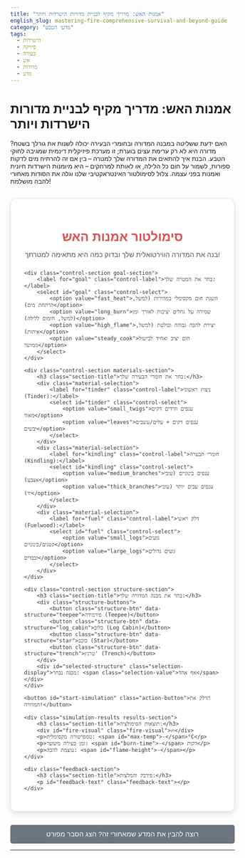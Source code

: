```yaml
---
title: "אמנות האש: מדריך מקיף לבניית מדורות הישרדות ויותר"
english_slug: mastering-fire-comprehensive-survival-and-beyond-guide
category: "מדעי הטבע"
tags:
  - הישרדות
  - פיזיקה
  - בעירה
  - אש
  - מדורות
  - מדע
---
```

# אמנות האש: מדריך מקיף לבניית מדורות הישרדות ויותר
האם ידעת ששליטה במבנה המדורה ובחומרי הבעירה יכולה לשנות את גורלך בשטח? מדורה היא לא רק ערימת עצים בוערת; זו מערכת פיזיקלית דינמית שמגיבה לחוקי הטבע. הבנת איך להתאים את המדורה שלך למטרה – בין אם זה להרתיח מים לדקות ספורות, לשמור על חום כל הלילה, או לאותת למרחקים – היא מיומנות הישרדות חיונית ואמנות בפני עצמה. צלול לסימולטור האינטראקטיבי שלנו וגלה את הסודות מאחורי להבה מושלמת!

<div class="fire-simulator app-container">
    <h2 class="app-title">סימולטור אמנות האש</h2>
    <p class="app-intro">בנה את המדורה הווירטואלית שלך ובדוק כמה היא מתאימה למטרתך!</p>

    <div class="control-section goal-section">
        <label for="goal" class="control-label">בחר את המטרה שלך:</label>
        <select id="goal" class="control-select">
            <option value="fast_heat">השגת חום מקסימלי במהירות (למשל, הרתחת מים)</option>
            <option value="long_burn">שמירה על גחלים יציבות לאורך זמן (למשל, חימום ללילה)</option>
            <option value="high_flame">יצירת להבה גבוהה ובולטת (למשל, איתות)</option>
            <option value="steady_cook">חום יציב ואחיד לבישול ממושך</option>
        </select>
    </div>

    <div class="control-section materials-section">
        <h3 class="section-title">בחר את חומרי הבעירה שלך:</h3>
        <div class="material-selection">
            <label for="tinder" class="control-label">ניצוץ ראשוני (Tinder):</label>
            <select id="tinder" class="control-select">
                <option value="small_twigs">ענפים וזרדים דקים מאוד</option>
                <option value="leaves">ענפים דקים + עלים/עשבים יבשים</option>
            </select>
        </div>
        <div class="material-selection">
            <label for="kindling" class="control-label">חומרי תבערה (Kindling):</label>
            <select id="kindling" class="control-select">
                <option value="medium_branches">ענפים בינוניים (עובי אצבע)</option>
                <option value="thick_branches">ענפים עבים יותר (עובי יד)</option>
            </select>
        </div>
        <div class="material-selection">
            <label for="fuel" class="control-label">דלק ראשי (Fuelwood):</label>
            <select id="fuel" class="control-select">
                <option value="small_logs">גזעים קטנים/בינוניים</option>
                <option value="large_logs">גזעים גדולים וכבדים</option>
            </select>
        </div>
    </div>

    <div class="control-section structure-section">
        <h3 class="section-title">בחר את מבנה המדורה שלך:</h3>
        <div class="structure-buttons">
            <button class="structure-btn" data-structure="teepee">פירמידה (Teepee)</button>
            <button class="structure-btn" data-structure="log_cabin">כלוב (Log Cabin)</button>
            <button class="structure-btn" data-structure="star">כוכב (Star)</button>
            <button class="structure-btn" data-structure="trench">טרנץ' (Trench)</button>
        </div>
        <div id="selected-structure" class="selection-display">מבנה נבחר: <span class="selection-value">אף אחד</span></div>
    </div>

    <button id="start-simulation" class="action-button">הדלק את המדורה!</button>

    <div class="simulation-results results-section">
        <h3 class="section-title">תוצאות הסימולציה:</h3>
        <div id="fire-visual" class="fire-visual">🔥</div>
        <p>טמפרטורה מקסימלית: <span id="max-temp">-</span>°C</p>
        <p>זמן בעירה משוער: <span id="burn-time">-</span> דקות</p>
        <p>עוצמת להבה: <span id="flame-height">-</span></p>
    </div>

    <div class="feedback-section">
        <h3 class="section-title">פידבק והמלצות:</h3>
        <p id="feedback-text" class="feedback-text"></p>
    </div>
</div>

<style>
/* General App Styling */
.app-container {
    font-family: 'Arial', sans-serif; /* Changed font for a cleaner look */
    max-width: 750px; /* Slightly wider */
    margin: 30px auto; /* More margin */
    padding: 30px;
    border: 1px solid #e0e0e0; /* Lighter border */
    border-radius: 12px; /* More rounded corners */
    background-color: #ffffff; /* White background */
    box-shadow: 0 6px 12px rgba(0, 0, 0, 0.1); /* Subtle shadow for depth */
    color: #333;
}

.app-title {
    text-align: center;
    color: #d9534f; /* Warm red */
    margin-bottom: 15px;
    font-size: 2em; /* Larger title */
    text-shadow: 1px 1px 2px rgba(0, 0, 0, 0.05); /* Light text shadow */
}

.app-intro {
    text-align: center;
    margin-bottom: 25px;
    color: #555;
    font-size: 1.1em;
}

.control-section {
    margin-bottom: 25px; /* More space between sections */
    padding: 20px; /* More padding */
    border: 1px solid #f0f0f0; /* Very light border */
    border-radius: 8px;
    background-color: #fefefe; /* Slightly off-white */
}

.section-title {
    color: #f0ad4e; /* Orange */
    border-bottom: 2px solid #f0ad4e; /* Matching bottom border */
    padding-bottom: 8px;
    margin-bottom: 20px; /* More space below title */
    font-size: 1.3em;
}

/* Control Styling */
.control-label {
    display: block; /* Labels on new lines */
    margin-bottom: 8px; /* Space below label */
    font-weight: bold;
    color: #555;
    font-size: 1em;
}

.control-select {
    width: 100%; /* Full width selects */
    padding: 10px; /* More padding */
    margin-bottom: 10px;
    border: 1px solid #ccc;
    border-radius: 5px;
    font-size: 1em;
    box-sizing: border-box; /* Include padding in width */
    appearance: none; /* Remove default system styling */
    background-image: url('data:image/svg+xml;charset=US-ASCII,%3Csvg%20xmlns%3D%22http%3A%2F%2Fwww.w3.org%2F2000%2Fsvg%22%20width%3D%22292.362%22%20height%3D%22292.362%22%3E%3Cpath%20fill%3D%22%23007bff%22%20d%3D%22M287.929%2069.396c-3.704-3.704-9.697-3.704-13.399%200l-123.398%20123.398L28.929%2069.396c-3.704-3.704-9.697-3.704-13.399%200-3.705%203.704-3.705%209.697%200%2013.399l130.098%20130.098c1.852%201.852%204.285%202.78%206.717%202.78s4.866-.928%206.717-2.78l130.098-130.098c3.704-3.702%203.704-9.695%200-13.399z%22%2F%3E%3C%2Fsvg%3E'); /* Custom arrow */
    background-repeat: no-repeat;
    background-position: right 10px top 50%;
    background-size: 12px auto;
    padding-right: 30px; /* Make space for custom arrow */
}

.material-selection {
    margin-bottom: 15px; /* Space between material selects */
}

/* Structure Button Styling */
.structure-buttons {
    display: flex; /* Use flexbox for layout */
    flex-wrap: wrap; /* Allow wrapping on smaller screens */
    gap: 10px; /* Space between buttons */
    margin-bottom: 15px;
}

.structure-btn {
    flex-grow: 1; /* Allow buttons to grow */
    padding: 12px 18px; /* More padding */
    border: 1px solid #5bc0de; /* Info blue */
    border-radius: 25px; /* Pill shape */
    background-color: #5bc0de;
    color: white;
    cursor: pointer;
    font-size: 1em;
    transition: background-color 0.3s ease, border-color 0.3s ease, transform 0.1s ease;
    text-align: center;
}

.structure-btn:hover {
    background-color: #31b0d5;
    border-color: #269abc;
    transform: translateY(-2px); /* Slight lift effect */
}

.structure-btn.selected {
    background-color: #5cb85c; /* Success green */
    border-color: #4cae4c;
    box-shadow: 0 2px 4px rgba(0, 0, 0, 0.1); /* Shadow on selected */
    transform: none; /* No lift when selected */
}

.selection-display {
    margin-top: 10px;
    font-size: 1.1em;
    color: #555;
}

.selection-value {
    font-weight: bold;
    color: #333;
}


/* Action Button Styling */
.action-button {
    display: block;
    width: 100%;
    padding: 15px; /* More padding */
    background-color: #d9534f; /* Danger red */
    color: white;
    border: none;
    border-radius: 8px; /* More rounded */
    font-size: 1.2em; /* Larger font */
    cursor: pointer;
    transition: background-color 0.3s ease, transform 0.1s ease;
    margin-bottom: 30px; /* Space below button */
    box-shadow: 0 4px 8px rgba(0, 0, 0, 0.1); /* Button shadow */
}

.action-button:hover {
    background-color: #c9302c;
    transform: translateY(-2px); /* Lift effect */
}

.action-button:active {
    transform: translateY(0); /* Press effect */
    box-shadow: 0 2px 4px rgba(0, 0, 0, 0.1);
}

/* Results Section Styling */
.results-section {
    margin-top: 30px;
    padding: 20px;
    border: 1px solid #ddd;
    border-radius: 8px;
    background-color: #f9f9f9; /* Light grey background */
    transition: opacity 0.5s ease; /* Fade in effect */
    opacity: 1; /* Default visible */
}

/* Class to hide results section with fade */
.results-section.hidden {
    opacity: 0;
    height: 0;
    padding-top: 0;
    padding-bottom: 0;
    margin-top: 0;
    margin-bottom: 0;
    overflow: hidden;
}


.fire-visual {
    font-size: 4em; /* Larger emoji */
    text-align: center;
    margin-bottom: 20px;
    transition: transform 0.5s ease; /* Animation for fire visual */
    display: flex; /* Use flexbox to center multiple emojis */
    justify-content: center;
    align-items: center;
    min-height: 1.5em; /* Reserve space even if empty */
}

.simulation-results p {
    margin-bottom: 10px; /* More space between results */
    font-size: 1.1em;
}

/* Feedback Section Styling */
.feedback-section {
    margin-top: 20px;
    padding: 20px;
    border: 1px solid #d1ecf1; /* Info blue border */
    border-radius: 8px;
    background-color: #e2f2f3; /* Light info blue background */
}

.feedback-text {
    font-size: 1.1em;
    line-height: 1.6;
    color: #0c5460; /* Dark info blue text */
}

/* Explanation Section Styling */
#toggle-explanation {
    display: block;
    width: 100%;
    padding: 12px;
    background-color: #6c757d; /* Secondary grey */
    color: white;
    border: none;
    border-radius: 5px;
    font-size: 1.1em;
    cursor: pointer;
    transition: background-color 0.3s ease, transform 0.1s ease;
    margin-top: 20px;
}
#toggle-explanation:hover {
     background-color: #5a6268;
     transform: translateY(-2px);
}
#toggle-explanation:active {
     transform: translateY(0);
}


#explanation {
    margin-top: 20px;
    padding: 30px; /* More padding */
    border: 1px solid #e0e0e0;
    border-radius: 8px;
    background-color: #fff;
    display: none; /* Hidden by default */
    line-height: 1.7; /* Improved readability */
}

#explanation h2 {
    color: #d9534f; /* Matching app title color */
    margin-bottom: 15px;
    font-size: 1.8em;
    border-bottom: none; /* Removed border for cleaner look */
}

#explanation h3 {
    color: #f0ad4e; /* Matching section title color */
    border-bottom: 1px solid #f0ad4e; /* Lighter border */
    padding-bottom: 5px;
    margin-bottom: 15px; /* More space below h3 */
    font-size: 1.4em;
}

#explanation p {
    margin-bottom: 18px; /* More space below paragraphs */
    color: #444;
}

#explanation ul {
    margin-bottom: 18px;
    padding-left: 25px; /* More padding for list */
}

#explanation li {
    margin-bottom: 10px; /* More space between list items */
    color: #444;
}

#explanation li strong {
    color: #333; /* Stronger color for bold text */
}
</style>

<button id="toggle-explanation">רוצה להבין את המדע שמאחורי זה? הצג הסבר מפורט</button>

<div id="explanation">
    <h2>הסבר מפורט: עקרונות יסוד באמנות האש</h2>

    <h3>משולש האש: הבסיס לכל בעירה</h3>
    <p>בעירה, או שריפה, היא תגובה כימית הדורשת שלושה מרכיבים חיוניים, המוכרים כ"משולש האש":</p>
    <ol>
        <li><strong>דלק (Fuel):</strong> כל חומר הניתן לבעירה, במקרה של מדורה - עץ. גדלים שונים של עץ נשרפים בקצבים שונים ומספקים אנרגיה (חום) לפרקי זמן שונים.</li>
        <li><strong>מחמצן (Oxidizer):</strong> ברוב המקרים, זהו החמצן שבאוויר. בעירה יעילה דורשת אספקה רציפה של חמצן לאזור הבעירה. מבנה המדורה משפיע ישירות על זרימת האוויר.</li>
        <li><strong>חום (Heat):</strong> אנרגיית התחלה שמביאה את הדלק לטמפרטורת ההתלקחות שלו. הניצוץ הראשוני או הלהבה הקטנה מספקים חום זה, ולאחר מכן החום המופק מהבעירה עצמה ממשיך לקיים את התגובה.</li>
    </ol>
    <p>הסרת אחד מהמרכיבים הללו תגרום להפסקת הבעירה (כיבוי האש).</p>

    <h3>חומרי בערה בשלבים: מהדק לעבה</h3>
    <p>בניית מדורה מוצלחת דורשת מעבר הדרגתי מדלקים שנדלקים בקלות לדלקים שבוערים לאורך זמן. אנו מחלקים את חומרי הבעירה בדרך כלל לשלושה שלבים:</p>
    <ul>
        <li><strong>Tinder (ניצוץ ראשוני):</strong> חומרים דקים, יבשים ואווריריים שנדלקים מניצוץ קטן או גפרור בודד. זהו השלב הקריטי להתנעת האש. דוגמאות: כותנה, קליפת עץ דקה, עלים יבשים פריכים, קש, נוצות.</li>
        <li><strong>Kindling (חומרי תבערה):</strong> חומרים עבים יותר מה-Tinder, אך עדיין דקים מספיק כדי להידלק בקלות מהם. אלו ענפים קטנים ועצים בעובי אצבע עד זרוע. הם מספקים מספיק חום כדי להדליק את הדלק הראשי.</li>
        <li><strong>Fuelwood (דלק ראשי):</strong> גזעים וענפים עבים יותר שמספקים את החום העיקרי ושומרים על האש בוערת לאורך זמן. קצב הבעירה שלהם איטי יותר, והם דורשים כמות משמעותית של חום מחומרי התבערה כדי להידלק היטף.</li>
    </ul>
    <p>מעבר חלק בין השלבים הללו מבטיח שהאש לא תדעך לפני שהדלק הראשי נדלק במלואו.</p>

    <h3>מבני מדורות והפיזיקה שמאחוריהם:</h3>
    <p>צורת המדורה משפיעה על זרימת האוויר (חמצן) ועל אופן פיזור החום, ובכך קובעת את מאפייני הבעירה:</p>
    <ul>
        <li><strong>מדורת פירמידה (Teepee):</strong> חומרי בערה מסודרים בצורת חרוט, כשהדקים במרכז והעבים יותר מבחוץ. מבנה זה יוצר "אפקט ארובה" - אוויר קר נכנס מלמטה, מתחמם, עולה למעלה ומושך עוד אוויר קר פנימה. מעודד זרימת אוויר מצוינת והתלקחות מהירה. טוב לחום התחלתי חזק ולהבה גבוהה, אך בוער מהר יחסית.</li>
        <li><strong>מדורת כלוב (Log Cabin):</strong> גזעים עבים יותר מונחים בצורת ריבוע (או "כלוב"), עם חומרי בערה דקים יותר בפנים. המבנה יציב ומתמוטט פנימה תוך כדי בעירה. מספק זרימת אוויר טובה יחסית ושומר על חום יציב לאורך זמן בינוני. מצוין לבישול וחימום קבוע.</li>
        <li><strong>מדורת כוכב (Star Fire):</strong> גזעים ארוכים מונחים בצורת כוכב, עם הקצוות נפגשים במרכז בו בוערת האש. ככל שהקצוות נשרפים, דוחפים את הגזעים פנימה. דורשת מינימום תחזוקה ומתאימה במיוחד לשמירה על גחלים בוערות וחום לזמן ארוך מאוד (כל הלילה). זרימת האוויר מוגבלת יחסית במרכז, מה שמעודד בעירה איטית ויצירת גחלים.</li>
        <li><strong>מדורת טרנץ' (Trench Fire):</strong> נבנית בתוך חפירה צרה באדמה. האדמה מגנה על האש מרוח ומכוונת את החום כלפי מעלה בקו ישר. זהו מבנה יעיל במיוחד לבישול באמצעות חום מרוכז ישירות מעל הטרנץ', ומצוין גם להחזרת חום (כשהחפירה משמשת כרדיאטור).</li>
    </ul>

    <h3>התאמת המדורה למטרה: להיות אמן אש</h3>
    <p>כעת, כשהבנת את העקרונות, תוכל לבחור את השילוב הנכון:</p>
    <ul>
        <li><strong>לחימום מהיר (הרתחת מים):</strong> בחר במבנה פירמידה (Teepee) עם חומרי תבערה ודלק ראשי בגדלים קטנים ובינוניים. מבנה הפירמידה מבטיח זרימת אוויר וחום התחלתי מקסימלי.</li>
        <li><strong>לשמירה על גחלים לאורך זמן (חימום ללילה):</strong> מדורת כוכב (Star Fire) עם גזעים גדולים היא הבחירה האולטימטיבית. היא בוערת לאט ודורשת מעט תחזוקה.</li>
        <li><strong>ליצירת להבה גבוהה (איתות):</strong> מבנה פירמידה (Teepee) גבוה ומרשים, או כלוב (Log Cabin) עם דלק ראשי בינוני-גדול. אלו מבנים שמאפשרים ללהבה להתפתח לגובה ולבלוט.</li>
        <li><strong>לבישול יציב (ארוחה ממושכת):</strong> מדורת כלוב (Log Cabin) או טרנץ' (Trench Fire) עם דלק ראשי בינוני-גדול. מבנים אלו מספקים חום אחיד ומשטח נוח לבישול.</li>
    </ul>
</div>

<script>
document.addEventListener('DOMContentLoaded', () => {
    const goalSelect = document.getElementById('goal');
    const tinderSelect = document.getElementById('tinder');
    const kindlingSelect = document.getElementById('kindling');
    const fuelSelect = document.getElementById('fuel');
    const structureButtons = document.querySelectorAll('.structure-btn');
    const selectedStructureSpan = document.querySelector('#selected-structure .selection-value'); // Use span inside
    const startSimulationBtn = document.getElementById('start-simulation');
    const maxTempSpan = document.getElementById('max-temp');
    const burnTimeSpan = document.getElementById('burn-time');
    const flameHeightSpan = document.getElementById('flame-height');
    const fireVisualDiv = document.getElementById('fire-visual');
    const feedbackTextP = document.getElementById('feedback-text');
    const explanationDiv = document.getElementById('explanation');
    const toggleExplanationBtn = document.getElementById('toggle-explanation');
    const resultsSection = document.querySelector('.simulation-results'); // Get the results section

    let selectedStructure = null;

    // Event listeners for structure selection
    structureButtons.forEach(button => {
        button.addEventListener('click', () => {
            structureButtons.forEach(btn => btn.classList.remove('selected'));
            button.classList.add('selected');
            selectedStructure = button.dataset.structure;
            selectedStructureSpan.textContent = button.textContent; // Update span
        });
    });

    // Simulation Logic (More sophisticated and rule-based)
    const simulateFire = () => {
        const goal = goalSelect.value;
        const tinder = tinderSelect.value;
        const kindling = kindlingSelect.value;
        const fuel = fuelSelect.value;

        if (!selectedStructure) {
            feedbackTextP.textContent = "רגע לפני האש! 🔥 אנא בחר מבנה מדורה כדי להתחיל.";
            fireVisualDiv.textContent = '🪵🪵🪵'; // Show logs waiting
            maxTempSpan.textContent = '-';
            burnTimeSpan.textContent = '-';
            flameHeightSpan.textContent = '-';
            resultsSection.classList.add('hidden'); // Hide results until simulation starts
            return;
        }

        // Show results section with fade-in
        resultsSection.classList.remove('hidden');


        // --- Simulation Model Parameters (Rule-based) ---
        // Factors for materials (relative contribution to metrics)
        const tinderProps = { small_twigs: { ignite: 1.2, temp: 0.5, time: 0.3, flame: 0.7 }, leaves: { ignite: 1, temp: 0.6, time: 0.4, flame: 0.8 } };
        const kindlingProps = { medium_branches: { ignite: 1.5, temp: 1.5, time: 0.8, flame: 1.2 }, thick_branches: { ignite: 0.8, temp: 1.2, time: 1.0, flame: 1.0 } };
        const fuelProps = { small_logs: { ignite: 0.5, temp: 1.0, time: 1.5, flame: 0.9 }, large_logs: { ignite: 0.2, temp: 0.8, time: 2.5, flame: 0.6 } };

        // Factors for structures (multiplier for metrics, and special behaviors)
        const structureProps = {
            teepee: { temp: 1.8, time: 0.7, flame: 2.0, stability: 0.5, air: 1.8 }, // Fast, high flame, less stable, high airflow
            log_cabin: { temp: 1.4, time: 1.3, flame: 1.2, stability: 1.5, air: 1.2 }, // Steady, good burn time, stable, good airflow
            star: { temp: 1.0, time: 2.5, flame: 0.8, stability: 1.8, air: 0.7 }, // Long burn, low flame, very stable, low airflow in center
            trench: { temp: 1.6, time: 1.1, flame: 1.0, stability: 1.0, air: 1.1, concentrated: 1.5 } // Concentrated heat, good stability, decent airflow
        };

        const currentTinder = tinderProps[tinder];
        const currentKindling = kindlingProps[kindling];
        const currentFuel = fuelProps[fuel];
        const currentStructure = structureProps[selectedStructure];

        // --- Calculate Simulated Metrics (Arbitrary scale, combined factors) ---
        // Temperature: influenced by kindling (fast heat), fuel (sustained heat), structure (airflow/convection)
        let maxTemp = Math.round(
            (currentTinder.temp * 50) + // Small contribution from tinder
            (currentKindling.temp * 150 * currentStructure.air) + // Kindling provides initial spike, amplified by air
            (currentFuel.temp * 100 * currentStructure.temp) // Fuel provides bulk heat, amplified by structure temp factor
        );
        if(currentStructure.concentrated) maxTemp = Math.round(maxTemp * currentStructure.concentrated); // Trench concentrates heat

        // Burn Time: primarily fuel, influenced by kindling (how well fuel ignites) and structure (airflow - faster burn vs slower)
        let burnTime = Math.round(
            (currentTinder.time * 2) + // Tiny contribution from tinder
            (currentKindling.time * 5) + // Kindling burns quickly
            (currentFuel.time * 15 * currentStructure.time) // Fuel determines main duration, adjusted by structure time factor
        );
        // Structures with high airflow might burn faster overall even with lots of fuel
         if (currentStructure.air > 1.5 && currentFuel.time < 2) burnTime = Math.round(burnTime * 0.8); // Teepee with small fuel burns faster
         if (currentStructure.air < 0.8 && currentFuel.time > 2) burnTime = Math.round(burnTime * 1.2); // Star with large fuel burns slower

        // Flame Height/Intensity: influenced by all materials (amount of fuel vapor) and structure (airflow, how flame is channelled)
        let flameIntensity = Math.round(
            (currentTinder.flame * 5) +
            (currentKindling.flame * 10 * currentStructure.air) +
            (currentFuel.flame * 8 * currentStructure.flame)
        );
         // Trench might suppress flame height but concentrate heat
         if (selectedStructure === 'trench') flameIntensity = Math.round(flameIntensity * 0.7);


        // --- Evaluate Success & Generate Feedback (Rule-based matching to Goal) ---
        let success = false;
        let feedbackMsg = "";
        let fireVisualText = ''; // What emoji/text to show for fire

        // Define thresholds and ideal combinations (simplified)
        const thresholds = {
            fast_heat: { minTemp: 400, maxTime: 20, minFlame: 15 }, // Need high temp, fast
            long_burn: { maxTemp: 300, minTime: 40, maxFlame: 10 }, // Need long time, maybe lower temp
            high_flame: { minTemp: 300, minTime: 15, minFlame: 25 }, // Need high flame
            steady_cook: { minTemp: 350, minTime: 25, minFlame: 18, maxFlame: 22, minStability: 1.2 } // Need steady heat (implied by structure/time), medium flame, stable structure
        };

        const goalThreshold = thresholds[goal];
        const overallScore = (maxTemp / 500) + (burnTime / 50) + (flameIntensity / 30); // Arbitrary score for general success

        // --- Goal-Specific Feedback Logic ---

        if (goal === 'fast_heat') {
            if (selectedStructure === 'teepee' && (kindling === 'medium_branches' || kindling === 'thick_branches') && tinder !== 'large_logs') {
                 if (maxTemp >= goalThreshold.minTemp && burnTime <= goalThreshold.maxTime) {
                     success = true;
                     feedbackMsg = `מצוין! מבנה הפירמידה בשילוב חומרי בערה מתאימים יצר חום מקסימלי במהירות - מושלם להרתחת מים או חימום זריז.`;
                     fireVisualText = '🔥🚀🔥'; // Rocket fire
                 } else if (maxTemp >= goalThreshold.minTemp) {
                      feedbackMsg = `השגת חום מהיר במבנה פירמידה, אך זמן הבעירה אולי ארוך מדי למטרה ספציפית זו. ודא שחומרי הבערה קטנים מספיק. הטמפ' הגיעה ל-${maxTemp}°C.`;
                      fireVisualText = '🔥⬆️🔥';
                 } else {
                      feedbackMsg = `מבנה הפירמידה מתאים לחום מהיר, אך הטמפרטורה המקסימלית (${maxTemp}°C) לא מספיק גבוהה. שקול להשתמש בחומרי תבערה שיבערו חזק יותר בהתחלה.`;
                      fireVisualText = '🔥';
                 }
            } else {
                 feedbackMsg = `לחימום מהיר, מבנה פירמידה (Teepee) הוא לרוב האפקטיבי ביותר בשל זרימת האוויר המעולה שלו. השילוב שבחרת הגיע לטמפ' ${maxTemp}°C בזמן ${burnTime} דקות.`;
                 fireVisualText = '🔥';
            }
        } else if (goal === 'long_burn') {
            if (selectedStructure === 'star' && fuel === 'large_logs') {
                if (burnTime >= goalThreshold.minTime) {
                    success = true;
                    feedbackMsg = `מעולה! מבנה הכוכב עם גזעים גדולים מאפשר למדורה לבעור לאורך זמן רב עם מינימום תחזוקה - אידיאלי לחום מתמשך כל הלילה. זמן בעירה משוער: ${burnTime} דקות.`;
                    fireVisualText = '🌟🔥🌟'; // Star fire
                } else {
                     feedbackMsg = `מבנה הכוכב טוב לבעירה ארוכה, אבל גזעים גדולים יותר היו מאפשרים לבעור לזמן ארוך יותר (${burnTime} דקות).`;
                     fireVisualText = '🔥⏳';
                }
            } else {
                 feedbackMsg = `לבעירה הארוכה ביותר עם תחזוקה מינימלית, מבנה כוכב (Star Fire) עם גזעים גדולים הוא לרוב הטוב ביותר. השילוב שבחרת בוער ${burnTime} דקות.`;
                 fireVisualText = '🔥';
            }
        } else if (goal === 'high_flame') {
             if ((selectedStructure === 'teepee' || selectedStructure === 'log_cabin') && flameIntensity >= goalThreshold.minFlame) {
                  success = true;
                  feedbackMsg = `השגת להבה גבוהה ובולטת! מבנה ה${selectedStructure === 'teepee' ? 'פירמידה' : 'כלוב'} עם חומרי בערה שתמכו בלהבה עולה. מושלם לאיתות למרחקים. עוצמת להבה: ${flameIntensity}.`;
                  fireVisualText = '🔥🔥🔥⬆️'; // Flames pointing up
             } else {
                  feedbackMsg = `כדי ליצור להבה גבוהה לאיתות, נסה מבנה שמעודד זרימת אוויר אנכית (כמו פירמידה או כלוב) ושימוש בחומרי תבערה ודלק שמייצרים הרבה גזים בוערים. עוצמת להבה: ${flameIntensity}.`;
                  fireVisualText = '🔥';
             }
        } else if (goal === 'steady_cook') {
            if ((selectedStructure === 'log_cabin' || selectedStructure === 'trench') && currentStructure.stability >= goalThreshold.minStability && maxTemp >= goalThreshold.minTemp * 0.8 && burnTime >= goalThreshold.minTime * 0.8) { // Be slightly more lenient
                 success = true;
                 feedbackMsg = `מצוין לבישול! מבנה ה${selectedStructure === 'log_cabin' ? 'כלוב' : 'טרנץ'''} מספק חום יציב ואחיד ופלטפורמה נוחה לכלי בישול. טמפ' מקס': ${maxTemp}°C, זמן בעירה: ${burnTime} דקות.`;
                 fireVisualText = '🍳🔥🍳'; // Cooking fire
            } else {
                 feedbackMsg = `לבישול יציב, מבנה כלוב (Log Cabin) או טרנץ' (Trench Fire) עדיפים לרוב בשל יציבותם ופיזור החום האחיד יותר. השילוב שבחרת הגיע לטמפ' ${maxTemp}°C ובוער ${burnTime} דקות.`;
                 fireVisualText = '🔥🍽️';
            }
        }

        // --- Default Feedback if not specifically matched or suboptimal ---
        if (!success && feedbackMsg === "") {
             feedbackMsg = `סימולציה הסתיימה. המדורה שבנית הגיעה לטמפרטורה מקסימלית של ${maxTemp}°C, בערה למשך ${burnTime} דקות, והגיעה לעוצמת להבה של ${flameIntensity}. נסה שילובים אחרים ובדוק את התאמתם למטרה שבחרת!`;
             fireVisualText = '🔥'; // Default fire emoji
        }


        // Simple flame height indicator text based on intensity
        let flameText = 'נמוכה';
        if (flameIntensity > 15) flameText = 'בינונית';
        if (flameIntensity > 25) flameText = 'גבוהה';
         if (flameIntensity > 35) flameText = 'עוצמתית';


        // Update results display
        maxTempSpan.textContent = maxTemp;
        burnTimeSpan.textContent = burnTime;
        flameHeightSpan.textContent = `${flameIntensity} (${flameText})`; // Show intensity value + text description
        fireVisualDiv.textContent = fireVisualText;

        // Apply simple animation trigger (via CSS class or direct style)
        fireVisualDiv.style.transform = 'scale(1.1)'; // Pop effect on simulation start
        setTimeout(() => { fireVisualDiv.style.transform = 'scale(1)'; }, 300); // Return to normal size


        // Update feedback
        feedbackTextP.textContent = feedbackMsg;
    };

    // Event listener for simulation button
    startSimulationBtn.addEventListener('click', simulateFire);

    // Initial state: Hide results, show logs, set default feedback
     resultsSection.classList.add('hidden');
     fireVisualDiv.textContent = '🪵🪵🪵';
     feedbackTextP.textContent = "בחר את מבנה המדורה וחומרי הבערה המתאימים למטרתך והדלק את האש!";


    // Event listener for explanation button
    toggleExplanationBtn.addEventListener('click', () => {
        const isHidden = explanationDiv.style.display === 'none' || explanationDiv.style.display === '';
        explanationDiv.style.display = isHidden ? 'block' : 'none';
        toggleExplanationBtn.textContent = isHidden ? 'הסתר הסבר מפורט' : 'רוצה להבין את המדע שמאחורי זה? הצג הסבר מפורט';
         // Scroll to explanation when shown
         if (isHidden) {
             explanationDiv.scrollIntoView({ behavior: 'smooth', block: 'start' });
         }
    });
});
</script>
---